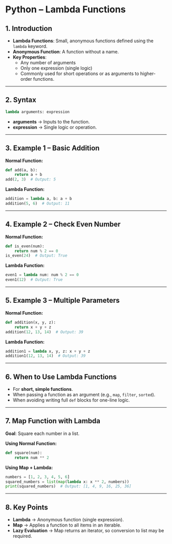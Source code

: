 # Python – Lambda Functions

## 1. Introduction
- **Lambda Functions**: Small, anonymous functions defined using the `lambda` keyword.
- **Anonymous Function**: A function without a name.
- **Key Properties**:
  - Any number of arguments
  - Only one expression (single logic)
  - Commonly used for short operations or as arguments to higher-order functions.

---

## 2. Syntax
```python
lambda arguments: expression
```
- **arguments** → Inputs to the function.
- **expression** → Single logic or operation.

---

## 3. Example 1 – Basic Addition
**Normal Function:**
```python
def add(a, b):
    return a + b
add(2, 3)  # Output: 5
```
**Lambda Function:**
```python
addition = lambda a, b: a + b
addition(5, 6)  # Output: 11
```

---

## 4. Example 2 – Check Even Number
**Normal Function:**
```python
def is_even(num):
    return num % 2 == 0
is_even(24)  # Output: True
```
**Lambda Function:**
```python
even1 = lambda num: num % 2 == 0
even1(12)  # Output: True
```

---

## 5. Example 3 – Multiple Parameters
**Normal Function:**
```python
def addition(x, y, z):
    return x + y + z
addition(12, 13, 14)  # Output: 39
```
**Lambda Function:**
```python
addition1 = lambda x, y, z: x + y + z
addition1(12, 13, 14)  # Output: 39
```

---

## 6. When to Use Lambda Functions
- For **short, simple functions**.
- When passing a function as an argument (e.g., `map`, `filter`, `sorted`).
- When avoiding writing full `def` blocks for one-line logic.

---

## 7. Map Function with Lambda
**Goal**: Square each number in a list.

**Using Normal Function:**
```python
def square(num):
    return num ** 2
```
**Using Map + Lambda:**
```python
numbers = [1, 2, 3, 4, 5, 6]
squared_numbers = list(map(lambda x: x ** 2, numbers))
print(squared_numbers)  # Output: [1, 4, 9, 16, 25, 36]
```

---

## 8. Key Points
- **Lambda** → Anonymous function (single expression).
- **Map** → Applies a function to all items in an iterable.
- **Lazy Evaluation** → Map returns an iterator, so conversion to list may be required.

